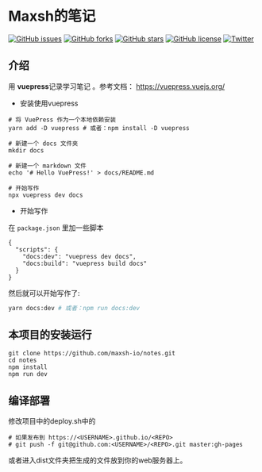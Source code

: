 # Maxsh的笔记
[![GitHub issues](https://img.shields.io/github/issues/maxsh-io/notes)](https://github.com/maxsh-io/notes/issues)
[![GitHub forks](https://img.shields.io/github/forks/maxsh-io/notes)](https://github.com/maxsh-io/notes/network)
[![GitHub stars](https://img.shields.io/github/stars/maxsh-io/notes)](https://github.com/maxsh-io/notes/stargazers)
[![GitHub license](https://img.shields.io/github/license/maxsh-io/notes)](https://github.com/maxsh-io/notes/blob/master/LICENSE)
[![Twitter](https://img.shields.io/twitter/url?style=social)](https://twitter.com/intent/tweet?text=Wow:&url=https%3A%2F%2Fgithub.com%2Fmaxsh-io%2Fnotes)

## 介绍
用 **vuepress**记录学习笔记 。参考文档： https://vuepress.vuejs.org/ 

- 安装使用vuepress

```
# 将 VuePress 作为一个本地依赖安装
yarn add -D vuepress # 或者：npm install -D vuepress

# 新建一个 docs 文件夹
mkdir docs

# 新建一个 markdown 文件
echo '# Hello VuePress!' > docs/README.md

# 开始写作
npx vuepress dev docs
```

- 开始写作

在  `package.json` 里加一些脚本 

```
{
  "scripts": {
    "docs:dev": "vuepress dev docs",
    "docs:build": "vuepress build docs"
  }
}
```

 然后就可以开始写作了: 

```bash
yarn docs:dev # 或者：npm run docs:dev
```



## 本项目的安装运行

```
git clone https://github.com/maxsh-io/notes.git
cd notes
npm install
npm run dev
```



## 编译部署

修改项目中的deploy.sh中的

```
# 如果发布到 https://<USERNAME>.github.io/<REPO>
# git push -f git@github.com:<USERNAME>/<REPO>.git master:gh-pages
```

或者进入dist文件夹把生成的文件放到你的web服务器上。
